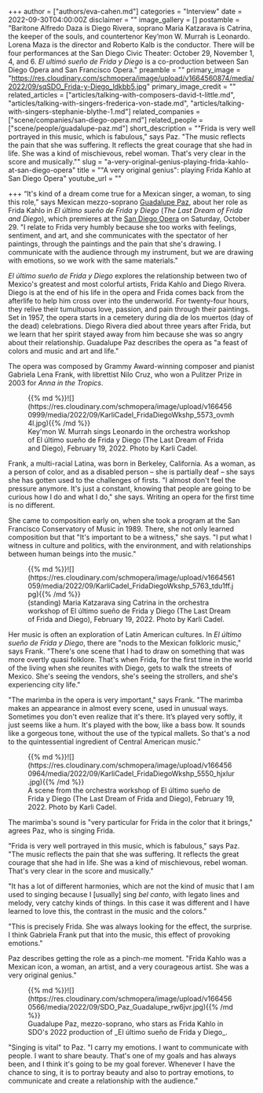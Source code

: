 +++
author = ["authors/eva-cahen.md"]
categories = "Interview"
date = 2022-09-30T04:00:00Z
disclaimer = ""
image_gallery = []
postamble = "Baritone Alfredo Daza is Diego Rivera, soprano Maria Katzarava is Catrina, the keeper of the souls, and countertenor Key’mon W. Murrah is Leonardo. Lorena Maza is the director and Roberto Kalb is the conductor. There will be four performances at the San Diego Civic Theater: October 29, November 1, 4, and 6. _El ultimó sueño de Frida y Diego_ is a co-production between San Diego Opera and San Francisco Opera."
preamble = ""
primary_image = "https://res.cloudinary.com/schmopera/image/upload/v1664560874/media/2022/09/sqSDO_Frida-y-Diego_ldkbb5.jpg"
primary_image_credit = ""
related_articles = ["articles/talking-with-composers-david-t-little.md", "articles/talking-with-singers-frederica-von-stade.md", "articles/talking-with-singers-stephanie-blythe-1.md"]
related_companies = ["scene/companies/san-diego-opera.md"]
related_people = ["scene/people/guadalupe-paz.md"]
short_description = "\"Frida is very well portrayed in this music, which is fabulous,\" says Paz. \"The music reflects the pain that she was suffering. It reflects the great courage that she had in life. She was a kind of mischievous, rebel woman. That's very clear in the score and musically.\""
slug = "a-very-original-genius-playing-frida-kahlo-at-san-diego-opera"
title = "\"A very original genius\": playing Frida Kahlo at San Diego Opera"
youtube_url = ""

+++
“It's kind of a dream come true for a Mexican singer, a woman, to sing this role,” says Mexican mezzo-soprano [Guadalupe Paz](/scene/people/guadalupe-paz/), about her role as Frida Kahlo in _El último sueño de Frida y Diego_ (_The Last Dream of Frida and Diego_), which premieres at the [San Diego Opera](/scene/companies/san-diego-opera/) on Saturday, October 29.  "I relate to Frida very humbly because she too works with feelings, sentiment, and art, and she communicates with the spectator of her paintings, through the paintings and the pain that she's drawing. I communicate with the audience through my instrument, but we are drawing with emotions, so we work with the same materials."

_El último sueño de Frida y Diego_ explores the relationship between two of Mexico's greatest and most colorful artists, Frida Kahlo and Diego Rivera. Diego is at the end of his life in the opera and Frida comes back from the afterlife to help him cross over into the underworld. For twenty-four hours, they relive their tumultuous love, passion, and pain through their paintings. Set in 1957, the opera starts in a cemetery during día de los muertos (day of the dead) celebrations. Diego Rivera died about three years after Frida, but we learn that her spirit stayed away from him because she was so angry about their relationship. Guadalupe Paz describes the opera as "a feast of colors and music and art and life."

The opera was composed by Grammy Award-winning composer and pianist Gabriela Lena Frank, with librettist Nilo Cruz, who won a Pulitzer Prize in 2003 for _Anna in the Tropics_.

<figure data-type="image">{{% md %}}![](https://res.cloudinary.com/schmopera/image/upload/v1664560999/media/2022/09/KarliCadel_FridaDiegoWkshp_5573_ovmh4l.jpg){{% /md %}}

<figcaption>Key'mon W. Murrah sings Leonardo in the orchestra workshop of El último sueño de Frida y Diego (The Last Dream of Frida and Diego), February 19, 2022. Photo by Karli Cadel.</figcaption>  
</figure>

Frank, a multi-racial Latina, was born in Berkeley, California. As a woman, as a person of color, and as a disabled person – she is partially deaf – she says she has gotten used to the challenges of firsts. "I almost don't feel the pressure anymore. It's just a constant, knowing that people are going to be curious how I do and what I do," she says. Writing an opera for the first time is no different.

She came to composition early on, when she took a program at the San Francisco Conservatory of Music in 1989. There, she not only learned composition but that "It's important to be a witness," she says. "I put what I witness in culture and politics, with the environment, and with relationships between human beings into the music."

<figure data-type="image">{{% md %}}![](https://res.cloudinary.com/schmopera/image/upload/v1664561059/media/2022/09/KarliCadel_FridaDiegoWkshp_5763_tdu1ff.jpg){{% /md %}}

<figcaption>(standing) Maria Katzarava sing Catrina in the orchestra workshop of El último sueño de Frida y Diego (The Last Dream of Frida and Diego), February 19, 2022. Photo by Karli Cadel.</figcaption>  
</figure>

Her music is often an exploration of Latin American cultures. In _El último sueño de Frida y Diego_, there are "nods to the Mexican folkloric music," says Frank. "There's one scene that I had to draw on something that was more overtly quasi folklore. That's when Frida, for the first time in the world of the living when she reunites with Diego, gets to walk the streets of Mexico. She's seeing the vendors, she's seeing the strollers, and she's experiencing city life."

"The marimba in the opera is very important," says Frank. "The marimba makes an appearance in almost every scene, used in unusual ways. Sometimes you don't even realize that it's there. It’s played very softly, it just seems like a hum. It's played with the bow, like a bass bow. It sounds like a gorgeous tone, without the use of the typical mallets. So that's a nod to the quintessential ingredient of Central American music."

<figure data-type="image">{{% md %}}![](https://res.cloudinary.com/schmopera/image/upload/v1664560964/media/2022/09/KarliCadel_FridaDiegoWkshp_5550_hjxlur.jpg){{% /md %}}

<figcaption>A scene from the orchestra workshop of El último sueño de Frida y Diego (The Last Dream of Frida and Diego), February 19, 2022. Photo by Karli Cadel.</figcaption>  
</figure>

The marimba's sound is "very particular for Frida in the color that it brings," agrees Paz, who is singing Frida.

"Frida is very well portrayed in this music, which is fabulous," says Paz. "The music reflects the pain that she was suffering. It reflects the great courage that she had in life. She was a kind of mischievous, rebel woman. That's very clear in the score and musically."

"It has a lot of different harmonies, which are not the kind of music that I am used to singing because I \[usually\] sing _bel canto_, with legato lines and melody, very catchy kinds of things. In this case it was different and I have learned to love this, the contrast in the music and the colors."

"This is precisely Frida. She was always looking for the effect, the surprise. I think Gabriela Frank put that into the music, this effect of provoking emotions."

Paz describes getting the role as a pinch-me moment. "Frida Kahlo was a Mexican icon, a woman, an artist, and a very courageous artist. She was a very original genius."

<figure data-type="image">{{% md %}}![](https://res.cloudinary.com/schmopera/image/upload/v1664560566/media/2022/09/SDO_Paz_Guadalupe_rw6jvr.jpg){{% /md %}}

<figcaption>Guadalupe Paz, mezzo-soprano, who stars as Frida Kahlo in SDO's 2022 production of _El último sueño de Frida y Diego_.</figcaption>  
</figure>

"Singing is vital" to Paz. "I carry my emotions. I want to communicate with people. I want to share beauty. That's one of my goals and has always been, and I think it's going to be my goal forever. Whenever I have the chance to sing, it is to portray beauty and also to portray emotions, to communicate and create a relationship with the audience."